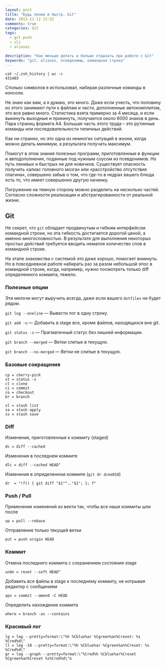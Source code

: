 ```yaml
---
layout: post
title: "Будь ленив и быстр. Git"
date: 2013-11-12 12:32
comments: true
categories: Git
tags:
  - git push
  - cli
  - aliases

description: "Как меньше делать и больше отдыхать при работе с Git"
keywords: "git, aliases, псевдонимы, командная строка"
---
```


```
cat ~/.zsh_history | wc -c
431403
```

Столько символов я использовал, набирая различные команды в консоли.

Не знаю как вам, а я думаю, это много. Даже если учесть, что половину из этого занимают
пути к файлам и части, дополненные автокомплитом, это все равно много. Статистика взята
примерно за 4 месяца, и если выкинуть выходные и прикинуть, получается около 6000 знаков в
день. Пара страниц формата А4. Большая часть этого труда – это  рутинные команды или
последовательности типичных действий.

Как ни странно, но это одна из немногих ситуаций в жизни, когда можно делать минимум, а
результата получать максимум.

<!-- more -->

Помогут в этом знания полезных программ, приготовленные в функции и автодополнения,
поданные под нужным соусом из псевдонимов. Но путь ленивых и быстрых не для новичков.
Существует опасность получить «алиас головного мозга» или «расстройство
отсутствия плагина», совершено забыв о том, что где-то в недрах вашего блюда есть то,
что имеет совершенно другую начинку.

Погружение на темную сторону можно разделить на несколько частей. Согласно сложности
реализации и абстрагированности от реальной жизни.

## Git

Не секрет, что `git` обладает продвинутым и гибким интерфейсом командной строки, но эта
гибкость достигается дорогой ценой, а именно многословностью. В результате для
выполнения некоторых простых действий требуется вводить немалое количество слов в
командной строке.

На этапе знакомства с системой это даже хорошо, помогает вникнуть. Но
в повседневной работе набирать раз за разом небольшой эпос в командной строке,
когда, например, нужно посмотреть только diff определенного коммита, тяжело.

### Полезные опции

Эти мелочи могут выручить всегда, даже если вашего `dotfiles` не будет рядом.

`git log --oneline` — Вывести лог в одну строку.

`git add -u` — Добавить в stage все, кроме файлов, находящихся вне git.

`git status -s` — Прагматичный статус без лишней информации.

`git branch --merged` — Ветки слитые в текущую.

`git branch --no-merged` — Ветки не слитые в текущую.

### Базовые сокращения

```
cp = cherry-pick
st = status -s
cl = clone
ci = commit
co = checkout
br = branch

sl = stash list
sa = stash apply
ss = stash save

```

### Diff

Изменения, приготовленные к коммиту (staged)

```
dc = diff --cached
```

Изменения в последнем коммите

```
dlc = diff --cached HEAD^
```

Изменения в определенном коммите (`git dr dcee010`)

```
dr  = "!f() { git diff "$1"^.."$1"; }; f"
```

### Push / Pull

Применение изменений из векти так, чтобы все наши коммиты шли после

```
up = pull --rebase
```

Отправление только текущей ветки

```
put = push origin HEAD
```

### Коммит

Отмена последнего коммита с сохранением состояния stage

```
undo = reset --soft HEAD^
```

Добавить все файлы в stage к последнему коммиту, не котрывая редактор
с сообщением

```
aps = commit --amend -C HEAD
```

Определить нахождение коммита

```
where = branch -av --contains
```

### Красивый лог

```
lg = log --pretty=format:\"%h %Cblue%ar %Cgreen%an%Creset: %s %Cred%d\"
ll = log -10 --pretty=format:\"%h %Cblue%ar %Cgreen%an%Creset: %s %Cred%d\"
gr = log --graph --pretty=format:\"%Cred%h %Cblue%ar%Creset %Cgreen%an%Creset %s%Cred%d\"o
```
